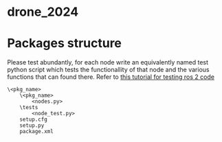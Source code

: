 # drone_2024

# Packages structure
Please test abundantly, for each node write an equivalently named
test python script which tests the functionallity of that node and the 
various functions that can found there. Refer to [this tutorial for testing ros 2 code](https://docs.ros.org/en/humble/Tutorials/Intermediate/Testing/Testing-Main.html)

    \<pkg_name>
        \<pkg_name>
            <nodes.py>
        \tests
            <node_test.py>
        setup.cfg
        setup.py
        package.xml


